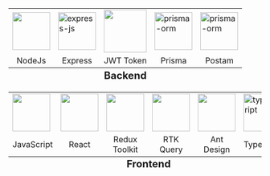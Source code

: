 <table>
  <tr>
    <td><img style="width: 75px" src="https://cdn0.iconfinder.com/data/icons/long-shadow-web-icons/512/nodejs-512.png" /></td>    
    <td><img style="width: 75px" src="https://img.icons8.com/office/160/express-js.png" alt="express-js"/></td>    
    <td><img style="width: 85px" src="https://img.icons8.com/color/96/java-web-token.png" /></td>
    <td><img style="width: 75px" src="https://img.icons8.com/color/96/prisma-orm.png" alt="prisma-orm" /></td>
    <td><img style="width: 75px" src="https://img.icons8.com/external-tal-revivo-color-tal-revivo/96/external-postman-is-the-only-complete-api-development-environment-logo-color-tal-revivo.png" alt="prisma-orm" /></td>

  </tr>
  <tr>
    <td style="text-align: center;">NodeJs</td>    
    <td style="text-align: center;">Express</td>
    <td style="text-align: center;">JWT Token</td>
    <td style="text-align: center;">Prisma</td>
    <td style="text-align: center;">Postam</td>

  </tr>
  <tfoot>
    <tr>
      <td colspan="5" style="text-align: center; justify-content: center; font-size: 20px; font-weight: bold">Backend</td>
    </tr>
  </tfoot>
</table>

<table>
  <tr>
    <td><img style="width: 75px" src="https://cdn4.iconfinder.com/data/icons/logos-and-brands/512/187_Js_logo_logos-1024.png" /></td>    
    <td><img style="width: 75px" src="https://cdn4.iconfinder.com/data/icons/logos-3/600/React.js_logo-1024.png" /></td>    
    <td><img style="width: 75px" src="https://img.icons8.com/?size=512&id=jD-fJzVguBmw&format=png" /></td>
    <td><img style="width: 75px" src="https://img.icons8.com/?size=512&id=jD-fJzVguBmw&format=png" /></td>
    <td><img style="width: 75px" src="https://camo.githubusercontent.com/70ec62b59182d7ecbc34f6cfe6f043d6ca17b133c398871ef1cdab0fa4d1e424/68747470733a2f2f67772e616c697061796f626a656374732e636f6d2f7a6f732f726d73706f7274616c2f4b4470677667754d704766716148506a6963524b2e737667" /></td>    
    <td><img style="width: 75px" src="https://img.icons8.com/color/144/typescript.png" alt="typescript" /></td>

  </tr>
  <tr>
    <td style="text-align: center;">JavaScript</td>    
    <td style="text-align: center;">React</td>
    <td style="text-align: center;">Redux Toolkit</td>
    <td style="text-align: center;">RTK Query</td>
    <td style="text-align: center;">Ant Design</td>
    <td style="text-align: center;">TypeScript</td>

  </tr>
  <tfoot>
    <tr>
      <td colspan="6" style="text-align: center; justify-content: center; font-size: 20px; font-weight: bold">Frontend</td>
    </tr>
  </tfoot>
</table>
